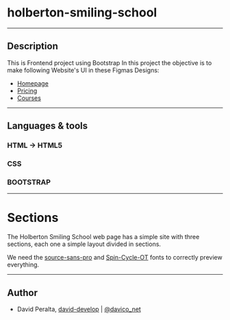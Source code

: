 # holberton-smiling-school

---
## Description

This is Frontend project using Bootstrap
In this project the objective is to make following Website's UI in these Figmas Designs:

- [Homepage](https://www.figma.com/file/QYQqMYbdpAHL5xTclwJKSI/Homepage)
- [Pricing](https://www.figma.com/file/KLAI53jdYpfFNEy0O79ymB/Pricing)
- [Courses](https://www.figma.com/file/ivg3abH1HLmMayBgjGg1Qf/Courses?node-id=0%3A1)

---
## Languages & tools

### HTML -> HTML5
### CSS
### BOOTSTRAP

---
# Sections

The Holberton Smiling School web page has a simple site with three sections, each one a simple layout divided in sections.

We need the [source-sans-pro](https://www.fontsquirrel.com/fonts/source-sans-pro "source-sans-pro") and [Spin-Cycle-OT](https://www.fontsquirrel.com/fonts/Spin-Cycle-OT "Spin-Cycle-OT") fonts to correctly preview everything.

---
## Author

* David Peralta, [david-develop](https;//github.com/david-develop) | [@davico_net](https://twitter.com/davico_net)